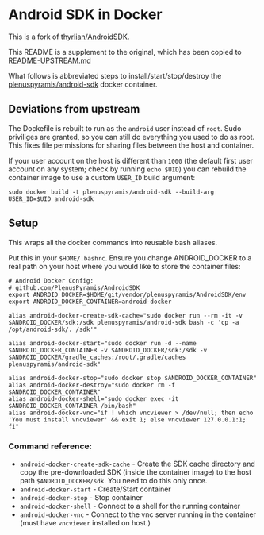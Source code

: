 # Android SDK in Docker

This is a fork of [thyrlian/AndroidSDK](https://github.com/thyrlian/AndroidSDK).

This README is a supplement to the original, which has been copied to
[README-UPSTREAM.md](README-UPSTREAM.md)

What follows is abbreviated steps to install/start/stop/destroy the
[plenuspyramis/android-sdk](https://hub.docker.com/r/plenuspyramis/android-sdk)
docker container.

## Deviations from upstream

The Dockefile is rebuilt to run as the `android` user instead of `root`. Sudo
priviliges are granted, so you can still do everything you used to do as root.
This fixes file permissions for sharing files between the host and container.

If your user account on the host is different than `1000` (the default first
user account on any system; check by running `echo $UID`) you can rebuild the
container image to use a custom `USER_ID` build argument:

```
sudo docker build -t plenuspyramis/android-sdk --build-arg USER_ID=$UID android-sdk
```

## Setup

This wraps all the docker commands into reusable bash aliases.

Put this in your `$HOME/.bashrc`. Ensure you change ANDROID_DOCKER to a real
path on your host where you would like to store the container files:

```
# Android Docker Config:
# github.com/PlenusPyramis/AndroidSDK
export ANDROID_DOCKER=$HOME/git/vendor/plenuspyramis/AndroidSDK/env
export ANDROID_DOCKER_CONTAINER=android-docker

alias android-docker-create-sdk-cache="sudo docker run --rm -it -v $ANDROID_DOCKER/sdk:/sdk plenuspyramis/android-sdk bash -c 'cp -a /opt/android-sdk/. /sdk'"

alias android-docker-start="sudo docker run -d --name $ANDROID_DOCKER_CONTAINER -v $ANDROID_DOCKER/sdk:/sdk -v $ANDROID_DOCKER/gradle_caches:/root/.gradle/caches plenuspyramis/android-sdk"

alias android-docker-stop="sudo docker stop $ANDROID_DOCKER_CONTAINER"
alias android-docker-destroy="sudo docker rm -f $ANDROID_DOCKER_CONTAINER"
alias android-docker-shell="sudo docker exec -it $ANDROID_DOCKER_CONTAINER /bin/bash"
alias android-docker-vnc="if ! which vncviewer > /dev/null; then echo 'You must install vncviewer' && exit 1; else vncviewer 127.0.0.1:1; fi"
```

### Command reference:

 * `android-docker-create-sdk-cache` - Create the SDK cache directory and copy the pre-downloaded SDK (inside the container image) to the host path `$ANDROID_DOCKER/sdk`. You need to do this only once.
 * `android-docker-start` - Create/Start container
 * `android-docker-stop` - Stop container
 * `android-docker-shell` - Connect to a shell for the running container
 * `android-docker-vnc` - Connect to the vnc server running in the container (must have `vncviewer` installed on host.)
